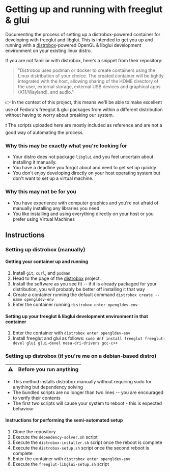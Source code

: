 # Getting up and running with freeglut & glui

Documenting the process of setting up a distrobox-powered container for developing with freeglut and libglui.
This is intended to get you up and running with a [distrobox](https://github.com/89luca89/distrobox)-powered OpenGL & libglui development environment on your existing linux distro. 

If you are not familiar with distrobox, here's a snippet from their repository: 
>"Distrobox uses podman or docker to create containers using the Linux distribution of your choice. The created container will be tightly integrated with the host, allowing sharing of the HOME directory of the user, external storage, external USB devices and graphical apps (X11/Wayland), and audio."

👉 In the context of this project, this means we'll be able to make excellent use of Fedora's freeglut & glui packages from within a different distribution without having to worry about breaking our system.

❗ The scripts uploaded here are mostly included as reference and are not a good way of automating the process. 

### Why this may be exactly what you're looking for
* Your distro does not package `libglui` and you feel uncertain about installing it manually.
* You have a deadline you forgot about and need to get set up quickly
* You don't enjoy developing directly on your host operating system but don't want to set up a virtual machine.

### Why this may not be for you
* You have experience with computer graphics and you're not afraid of manually installing any libraries you need
* You like installing and using everything directly on your host or you prefer using Virtual Machines

## Instructions

### Setting up distrobox (manually)
#### Getting your container up and running 
1. Install `git`, `curl`, and `podman` 
2. Head to the page of the [distrobox](https://github.com/89luca89/distrobox) project. 
3. Install the software as you see fit -- if it is already packaged for your distribution, you will probably be better off installing it that way
4. Create a container running the default command `distrobox create --name opengldev-env`
5. Enter the container running `distrobox enter opengldev-env`

#### Setting up your freeglut & libglui development environment in that container
1. Enter the container with `distrobox enter opengldev-env`
2. Install freeglut and glui as follows: `sudo dnf install freeglut freeglut-devel glui glui-devel mesa-dri-drivers gcc-c++`

### Setting up distrobox (if you're me on a debian-based distro)
| ⚠️        | Before you run anything       |
|---------------|:------------------------|
* This method installs distrobox manually without requiring sudo for anything but dependency solving 
* The bundled scripts are no longer than two lines -- you are encouraged to verify their contents 
* The first two scripts will cause your system to reboot - this is expected behaviour 

#### Instructions for performing the semi-automated setup
1. Clone the repository
2. Execute the `dependency-solver.sh` script
3. Execute the `distrobox-installer.sh` script once the reboot is complete
5. Execute the `distrobox-setup.sh` script once the second reboot is complete
6. Enter the container with `distrobox enter opengldev-env`
7. Execute the `freeglut-libglui-setup.sh` script
